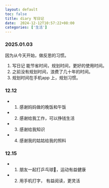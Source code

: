 ```yaml
---
layout: default
toc: false
title: diary 写日记
date:  2024-12-12T10:57:22+08:00
categories: ['生活']
---
```


### 2025.01.03

因为从今天开始，做反思的习惯。

1. 写日记 能节省时间，规划时间，更好的使用时间。
2. 之前没有规划时间，浪费了几十年的时间。
3. 规划时间在手机app 上，规划习惯。

### 12.12

- 1. 感谢妈妈做的晚饭和午饭
- 2. 感谢给我工作，可以挣钱生活
- 3. 感谢给我知识
- 4. 感谢我的姑姑给我的照料

### 12.15

- 1. 朋友一起打乒乓球🏓，运动有益健康
- 2. 用手机打字， 有益阅读，更灵活

